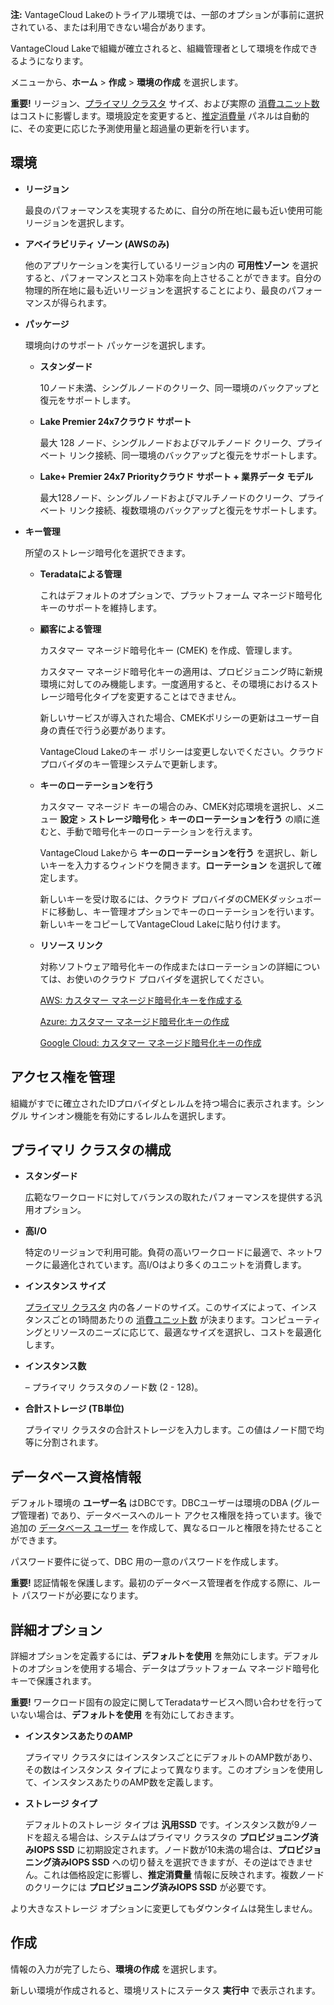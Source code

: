 **注:** VantageCloud Lakeのトライアル環境では、一部のオプションが事前に選択されている、または利用できない場合があります。

VantageCloud Lakeで組織が確立されると、組織管理者として環境を作成できるようになります。

メニューから、**ホーム** > **作成** > **環境の作成** を選択します。

**重要!** リージョン、[プライマリ クラスタ](isb1696461636881.md) サイズ、および実際の [消費ユニット数](onj1682104977691.md) はコストに影響します。環境設定を変更すると、[推定消費量](aow1703107228725.md) パネルは自動的に、その変更に応じた予測使用量と超過量の更新を行います。

## 環境


-   **リージョン**

     最良のパフォーマンスを実現するために、自分の所在地に最も近い使用可能リージョンを選択します。


-   **アベイラビリティ ゾーン (AWSのみ)**

    他のアプリケーションを実行しているリージョン内の **可用性ゾーン** を選択すると、パフォーマンスとコスト効率を向上させることができます。自分の物理的所在地に最も近いリージョンを選択することにより、最良のパフォーマンスが得られます。


-   **パッケージ**

    環境向けのサポート パッケージを選択します。

    -   **スタンダード**

        10ノード未満、シングルノードのクリーク、同一環境のバックアップと復元をサポートします。


    -   **Lake Premier 24x7クラウド サポート**

        最大 128 ノード、シングルノードおよびマルチノード クリーク、プライベート リンク接続、同一環境のバックアップと復元をサポートします。


    -   **Lake+ Premier 24x7 Priorityクラウド サポート + 業界データ モデル**

        最大128ノード、シングルノードおよびマルチノードのクリーク、プライベート リンク接続、複数環境のバックアップと復元をサポートします。


-   **キー管理**

    所望のストレージ暗号化を選択できます。

    -   **Teradataによる管理**

         これはデフォルトのオプションで、プラットフォーム マネージド暗号化キーのサポートを維持します。


    -   **顧客による管理**

         カスタマー マネージド暗号化キー (CMEK) を作成、管理します。

        カスタマー マネージド暗号化キーの適用は、プロビジョニング時に新規環境に対してのみ機能します。一度適用すると、その環境におけるストレージ暗号化タイプを変更することはできません。

        新しいサービスが導入された場合、CMEKポリシーの更新はユーザー自身の責任で行う必要があります。

        VantageCloud Lakeのキー ポリシーは変更しないでください。クラウド プロバイダのキー管理システムで更新します。


    -   **キーのローテーションを行う**

        カスタマー マネージド キーの場合のみ、CMEK対応環境を選択し、メニュー **設定** > **ストレージ暗号化** > **キーのローテーションを行う** の順に進むと、手動で暗号化キーのローテーションを行えます。

        VantageCloud Lakeから **キーのローテーションを行う** を選択し、新しいキーを入力するウィンドウを開きます。**ローテーション** を選択して確定します。

        新しいキーを受け取るには、クラウド プロバイダのCMEKダッシュボードに移動し、キー管理オプションでキーのローテーションを行います。新しいキーをコピーしてVantageCloud Lakeに貼り付けます。


    -   **リソース リンク**

        対称ソフトウェア暗号化キーの作成またはローテーションの詳細については、お使いのクラウド プロバイダを選択してください。

        [AWS: カスタマー マネージド暗号化キーを作成する](https://docs.teradata.com/access/sources/dita/topic?dita:topicPath=qly1704828971494.dita&utm_source=console&utm_medium=iph)

        [Azure: カスタマー マネージド暗号化キーの作成](https://docs.teradata.com/access/sources/dita/topic?dita:topicPath=ayd1718750859566.dita&utm_source=console&utm_medium=iph)

        [Google Cloud: カスタマー マネージド暗号化キーの作成](https://docs.teradata.com/access/sources/dita/topic?dita:topicPath=mni1632106237314.dita&utm_source=console&utm_medium=iph)


## アクセス権を管理


組織がすでに確立されたIDプロバイダとレルムを持つ場合に表示されます。シングル サインオン機能を有効にするレルムを選択します。

## プライマリ クラスタの構成


-   **スタンダード**

    広範なワークロードに対してバランスの取れたパフォーマンスを提供する汎用オプション。


-   **高I/O**

    特定のリージョンで利用可能。負荷の高いワークロードに最適で、ネットワークに最適化されています。高I/Oはより多くのユニットを消費します。


-   **インスタンス サイズ**

    [プライマリ クラスタ](nmr1658424425362.md) 内の各ノードのサイズ。このサイズによって、インスタンスごとの1時間あたりの [消費ユニット数](tdv1682522711429.md) が決まります。コンピューティングとリソースのニーズに応じて、最適なサイズを選択し、コストを最適化します。


-   **インスタンス数**

     – プライマリ クラスタのノード数 (2 - 128)。


-   **合計ストレージ (TB単位)**

    プライマリ クラスタの合計ストレージを入力します。この値はノード間で均等に分割されます。


## データベース資格情報


デフォルト環境の **ユーザー名** はDBCです。DBCユーザーは環境のDBA (グループ管理者) であり、データベースへのルート アクセス権限を持っています。後で追加の [データベース ユーザー](wxe1659392685092.md) を作成して、異なるロールと権限を持たせることができます。

パスワード要件に従って、DBC 用の一意のパスワードを作成します。

**重要!** 認証情報を保護します。最初のデータベース管理者を作成する際に、ルート パスワードが必要になります。

## 詳細オプション


詳細オプションを定義するには、**デフォルトを使用** を無効にします。デフォルトのオプションを使用する場合、データはプラットフォーム マネージド暗号化キーで保護されます。

**重要!** ワークロード固有の設定に関してTeradataサービスへ問い合わせを行っていない場合は、**デフォルトを使用** を有効にしておきます。

-   **インスタンスあたりのAMP**

    プライマリ クラスタにはインスタンスごとにデフォルトのAMP数があり、その数はインスタンス タイプによって異なります。このオプションを使用して、インスタンスあたりのAMP数を定義します。


-   **ストレージ タイプ**

    デフォルトのストレージ タイプは **汎用SSD** です。インスタンス数が9ノードを超える場合は、システムはプライマリ クラスタの **プロビジョニング済みIOPS SSD** に初期設定されます。ノード数が10未満の場合は、**プロビジョニング済みIOPS SSD** への切り替えを選択できますが、その逆はできません。これは価格設定に影響し、**推定消費量** 情報に反映されます。複数ノードのクリークには **プロビジョニング済みIOPS SSD** が必要です。


より大きなストレージ オプションに変更してもダウンタイムは発生しません。

## 作成


情報の入力が完了したら、**環境の作成** を選択します。

新しい環境が作成されると、環境リストにステータス **実行中** で表示されます。

